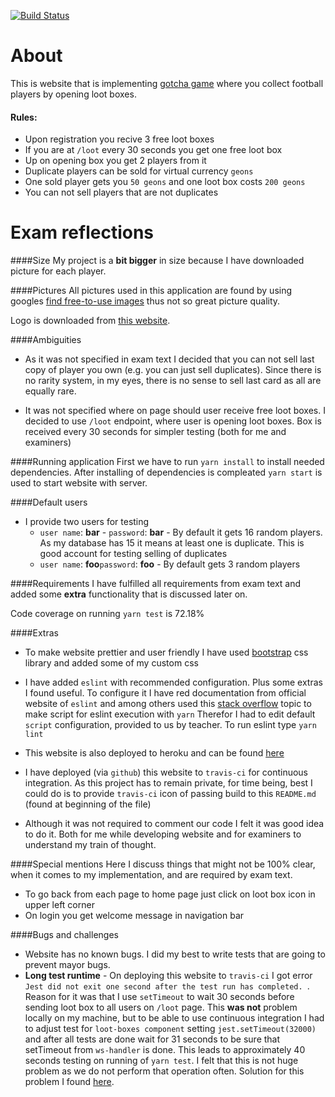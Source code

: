 [![Build Status](https://travis-ci.com/guberArmin/PG6301-1-20V-Exam.svg?token=m6BpjWymm3UWnZ6QxDwC&branch=master)](https://travis-ci.com/guberArmin/PG6301-1-20V-Exam)

# About

This is website that is implementing [gotcha game](https://en.wikipedia.org/wiki/Gacha_game)
where you collect football players by opening loot boxes.
#### Rules:
- Upon registration you recive 3 free loot boxes
- If you are at `/loot` every 30 seconds you get one free loot box 
- Up on opening box you get 2 players from it
- Duplicate players can be sold for virtual currency `geons`
- One sold player gets you `50 geons` and one loot box costs `200 geons`
- You can not sell players that are not duplicates 

# Exam reflections

####Size
My project is a **bit bigger** in size because I have 
downloaded picture for each player.

####Pictures
All pictures used in this application are found by using 
googles [find free-to-use images](https://support.google.com/websearch/answer/29508?hl=en)
thus not so great picture quality.

Logo is downloaded from [this website](https://pixabay.com/no/illustrations/tyvegods-boksen-lagre-mystisk-3498166/).

####Ambiguities
- As it was not specified in exam text I decided that you can not sell last copy of 
player you own (e.g. you can just sell duplicates). Since there is no rarity system,
in my eyes, there is no sense to sell last card as all are equally rare.

- It was not specified where on page should user receive free loot boxes. 
I decided to use `/loot` endpoint, where user is opening loot boxes. Box is 
received every 30 seconds for simpler testing (both for me and examiners)

####Running application
First we have to run `yarn install` to install needed dependencies.
After installing of dependencies is compleated `yarn start` is used to start website 
with server.

####Default users
- I provide two users for testing 
   - `user name`: **bar** - `password`: **bar**  - By default it gets 16 
   random players. As my database has 15 it means at least one is duplicate.
   This is good account for testing selling of duplicates 
   - `user name`: **foo**`password`: **foo** - By default gets 3 random players
  
####Requirements
I have fulfilled all requirements from exam text and added some **extra** 
functionality that is discussed later on.

Code coverage on running `yarn test` is  72.18%

####Extras
- To make website prettier and user friendly I have used [bootstrap](https://getbootstrap.com/) css library and added some
of my custom css
 
- I have added `eslint` with recommended configuration. Plus some extras I found 
useful. To configure it I have red documentation from official website of `eslint` and among others
used this [stack overflow](https://stackoverflow.com/a/58954380/3532722) topic to make script for eslint execution with `yarn` 
Therefor I had to edit default `script` configuration, provided to us by teacher. To run eslint type `yarn lint`

- This website is also deployed to heroku and can be found [here](https://api-design-exam.herokuapp.com/)

- I have deployed (via `github`) this website to `travis-ci` for continuous integration.
As this project has to remain private, for time being, best I could do is to provide `travis-ci`
icon of passing build to this `README.md` (found at beginning of the file) 

- Although it was not required to comment our code I felt it was good idea to do
it. Both for me while developing website and for examiners to understand
my train of thought.

####Special mentions
Here I discuss things that might not be 100% clear, when it comes to my implementation, and are required by exam text.
- To go back from each page to home page just click on loot box icon in 
upper left corner
- On login you get welcome message in navigation bar

####Bugs and challenges
- Website has no known bugs. I did my best to write tests that are going to prevent mayor bugs.
- **Long test runtime** - 
 On deploying this website to `travis-ci` I got error `Jest did not exit one second after the test run has completed.
`. Reason for it was that I use `setTimeout` to wait 30 seconds before sending loot box to all
users on `/loot` page. This **was not** problem locally on my machine, but to be able to use
continuous integration I had to adjust test for `loot-boxes component` 
setting `jest.setTimeout(32000)` and after all tests are done wait for 31 seconds to be sure
that setTimeout from `ws-handler` is done. This leads to approximately 40 seconds testing on running
of `yarn test`. I felt that this is not huge problem as we do not perform that operation often.
Solution for this problem I found [here](https://stackoverflow.com/questions/50818367/how-to-fix-err-jest-has-detected-the-following-3-open-handles-potentially-keepin
).
